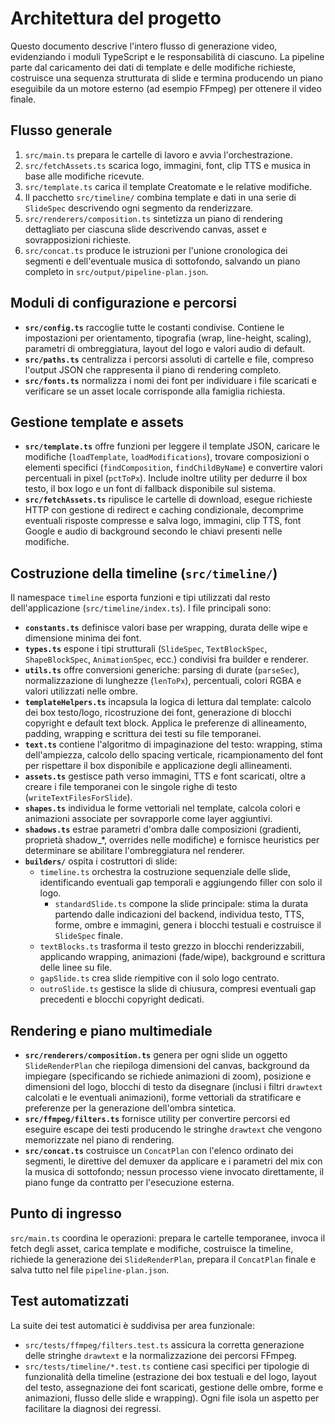 # Architettura del progetto

Questo documento descrive l'intero flusso di generazione video, evidenziando i
moduli TypeScript e le responsabilità di ciascuno. La pipeline parte dal
caricamento dei dati di template e delle modifiche richieste, costruisce una
sequenza strutturata di slide e termina producendo un piano eseguibile da un
motore esterno (ad esempio FFmpeg) per ottenere il video finale.

## Flusso generale
1. `src/main.ts` prepara le cartelle di lavoro e avvia l'orchestrazione.
2. `src/fetchAssets.ts` scarica logo, immagini, font, clip TTS e musica in base
   alle modifiche ricevute.
3. `src/template.ts` carica il template Creatomate e le relative modifiche.
4. Il pacchetto `src/timeline/` combina template e dati in una serie di
   `SlideSpec` descrivendo ogni segmento da renderizzare.
5. `src/renderers/composition.ts` sintetizza un piano di rendering dettagliato
   per ciascuna slide descrivendo canvas, asset e sovrapposizioni richieste.
6. `src/concat.ts` produce le istruzioni per l'unione cronologica dei segmenti e
   dell'eventuale musica di sottofondo, salvando un piano completo in
   `src/output/pipeline-plan.json`.

## Moduli di configurazione e percorsi
- **`src/config.ts`** raccoglie tutte le costanti condivise. Contiene le
  impostazioni per orientamento, tipografia (wrap, line-height, scaling),
  parametri di ombreggiatura, layout del logo e valori audio di default.
- **`src/paths.ts`** centralizza i percorsi assoluti di cartelle e file,
  compreso l'output JSON che rappresenta il piano di rendering completo.
- **`src/fonts.ts`** normalizza i nomi dei font per individuare i file scaricati
  e verificare se un asset locale corrisponde alla famiglia richiesta.

## Gestione template e assets
- **`src/template.ts`** offre funzioni per leggere il template JSON, caricare le
  modifiche (`loadTemplate`, `loadModifications`), trovare composizioni o
  elementi specifici (`findComposition`, `findChildByName`) e convertire valori
  percentuali in pixel (`pctToPx`). Include inoltre utility per dedurre il box
  testo, il box logo e un font di fallback disponibile sul sistema.
- **`src/fetchAssets.ts`** ripulisce le cartelle di download, esegue richieste
  HTTP con gestione di redirect e caching condizionale, decomprime eventuali
  risposte compresse e salva logo, immagini, clip TTS, font Google e audio di
  background secondo le chiavi presenti nelle modifiche.

## Costruzione della timeline (`src/timeline/`)
Il namespace `timeline` esporta funzioni e tipi utilizzati dal resto
dell'applicazione (`src/timeline/index.ts`). I file principali sono:

- **`constants.ts`** definisce valori base per wrapping, durata delle wipe e
  dimensione minima dei font.
- **`types.ts`** espone i tipi strutturali (`SlideSpec`, `TextBlockSpec`,
  `ShapeBlockSpec`, `AnimationSpec`, ecc.) condivisi fra builder e renderer.
- **`utils.ts`** offre conversioni generiche: parsing di durate (`parseSec`),
  normalizzazione di lunghezze (`lenToPx`), percentuali, colori RGBA e valori
  utilizzati nelle ombre.
- **`templateHelpers.ts`** incapsula la logica di lettura dal template: calcolo
  dei box testo/logo, ricostruzione dei font, generazione di blocchi copyright
  e default text block. Applica le preferenze di allineamento, padding, wrapping
  e scrittura dei testi su file temporanei.
- **`text.ts`** contiene l'algoritmo di impaginazione del testo: wrapping,
  stima dell'ampiezza, calcolo dello spacing verticale, ricampionamento del
  font per rispettare il box disponibile e applicazione degli allineamenti.
- **`assets.ts`** gestisce path verso immagini, TTS e font scaricati, oltre a
  creare i file temporanei con le singole righe di testo (`writeTextFilesForSlide`).
- **`shapes.ts`** individua le forme vettoriali nel template, calcola colori e
  animazioni associate per sovrapporle come layer aggiuntivi.
- **`shadows.ts`** estrae parametri d'ombra dalle composizioni (gradienti,
  proprietà shadow_*, overrides nelle modifiche) e fornisce heuristics per
  determinare se abilitare l'ombreggiatura nel renderer.
- **`builders/`** ospita i costruttori di slide:
  - `timeline.ts` orchestra la costruzione sequenziale delle slide,
    identificando eventuali gap temporali e aggiungendo filler con solo il logo.
    - `standardSlide.ts` compone la slide principale: stima la durata partendo
      dalle indicazioni del backend, individua testo, TTS, forme, ombre e
      immagini, genera i blocchi testuali e costruisce il `SlideSpec` finale.
  - `textBlocks.ts` trasforma il testo grezzo in blocchi renderizzabili,
    applicando wrapping, animazioni (fade/wipe), background e scrittura delle
    linee su file.
  - `gapSlide.ts` crea slide riempitive con il solo logo centrato.
  - `outroSlide.ts` gestisce la slide di chiusura, compresi eventuali gap
    precedenti e blocchi copyright dedicati.

## Rendering e piano multimediale
- **`src/renderers/composition.ts`** genera per ogni slide un oggetto
  `SlideRenderPlan` che riepiloga dimensioni del canvas, background da impiegare
  (specificando se richiede animazioni di zoom), posizione e dimensioni del
  logo, blocchi di testo da disegnare (inclusi i filtri `drawtext` calcolati e
  le eventuali animazioni), forme vettoriali da stratificare e preferenze per la
  generazione dell'ombra sintetica.
- **`src/ffmpeg/filters.ts`** fornisce utility per convertire percorsi ed
  eseguire escape dei testi producendo le stringhe `drawtext` che vengono
  memorizzate nel piano di rendering.
- **`src/concat.ts`** costruisce un `ConcatPlan` con l'elenco ordinato dei
  segmenti, le direttive del demuxer da applicare e i parametri del mix con la
  musica di sottofondo; nessun processo viene invocato direttamente, il piano
  funge da contratto per l'esecuzione esterna.

## Punto di ingresso
`src/main.ts` coordina le operazioni: prepara le cartelle temporanee, invoca il
fetch degli asset, carica template e modifiche, costruisce la timeline,
richiede la generazione dei `SlideRenderPlan`, prepara il `ConcatPlan` finale e
salva tutto nel file `pipeline-plan.json`.

## Test automatizzati
La suite dei test automatici è suddivisa per area funzionale:
- `src/tests/ffmpeg/filters.test.ts` assicura la corretta generazione delle
  stringhe `drawtext` e la normalizzazione dei percorsi FFmpeg.
- `src/tests/timeline/*.test.ts` contiene casi specifici per tipologie di
  funzionalità della timeline (estrazione dei box testuali e del logo, layout
  del testo, assegnazione dei font scaricati, gestione delle ombre, forme e
  animazioni, flusso delle slide e wrapping). Ogni file isola un aspetto per
  facilitare la diagnosi dei regressi.
